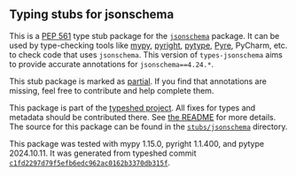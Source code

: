 ## Typing stubs for jsonschema

This is a [PEP 561](https://peps.python.org/pep-0561/)
type stub package for the [`jsonschema`](https://github.com/python-jsonschema/jsonschema) package.
It can be used by type-checking tools like
[mypy](https://github.com/python/mypy/),
[pyright](https://github.com/microsoft/pyright),
[pytype](https://github.com/google/pytype/),
[Pyre](https://pyre-check.org/),
PyCharm, etc. to check code that uses `jsonschema`. This version of
`types-jsonschema` aims to provide accurate annotations for
`jsonschema==4.24.*`.

This stub package is marked as [partial](https://peps.python.org/pep-0561/#partial-stub-packages).
If you find that annotations are missing, feel free to contribute and help complete them.


This package is part of the [typeshed project](https://github.com/python/typeshed).
All fixes for types and metadata should be contributed there.
See [the README](https://github.com/python/typeshed/blob/main/README.md)
for more details. The source for this package can be found in the
[`stubs/jsonschema`](https://github.com/python/typeshed/tree/main/stubs/jsonschema)
directory.

This package was tested with
mypy 1.15.0,
pyright 1.1.400,
and pytype 2024.10.11.
It was generated from typeshed commit
[`c1fd2297d79f5efb6edc962ac0162b3370db315f`](https://github.com/python/typeshed/commit/c1fd2297d79f5efb6edc962ac0162b3370db315f).